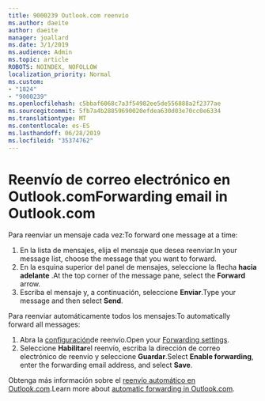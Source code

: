 ```yaml
---
title: 9000239 Outlook.com reenvío
ms.author: daeite
author: daeite
manager: joallard
ms.date: 3/1/2019
ms.audience: Admin
ms.topic: article
ROBOTS: NOINDEX, NOFOLLOW
localization_priority: Normal
ms.custom:
- "1824"
- "9000239"
ms.openlocfilehash: c5bbaf6068c7a3f54982ee5de556888a2f2377ae
ms.sourcegitcommit: 5fb7a4b28859690020efdea630d03e70cc0e6334
ms.translationtype: MT
ms.contentlocale: es-ES
ms.lasthandoff: 06/28/2019
ms.locfileid: "35374762"
---
```

# <a name="forwarding-email-in-outlookcom"></a><span data-ttu-id="754c8-102">Reenvío de correo electrónico en Outlook.com</span><span class="sxs-lookup"><span data-stu-id="754c8-102">Forwarding email in Outlook.com</span></span>

<span data-ttu-id="754c8-103">Para reenviar un mensaje cada vez:</span><span class="sxs-lookup"><span data-stu-id="754c8-103">To forward one message at a time:</span></span>

1. <span data-ttu-id="754c8-104">En la lista de mensajes, elija el mensaje que desea reenviar.</span><span class="sxs-lookup"><span data-stu-id="754c8-104">In your message list, choose the message that you want to forward.</span></span>
2. <span data-ttu-id="754c8-105">En la esquina superior del panel de mensajes, seleccione la flecha **hacia adelante** .</span><span class="sxs-lookup"><span data-stu-id="754c8-105">At the top corner of the message pane, select the **Forward** arrow.</span></span>
3. <span data-ttu-id="754c8-106">Escriba el mensaje y, a continuación, seleccione **Enviar**.</span><span class="sxs-lookup"><span data-stu-id="754c8-106">Type your message and then select **Send**.</span></span>

<span data-ttu-id="754c8-107">Para reenviar automáticamente todos los mensajes:</span><span class="sxs-lookup"><span data-stu-id="754c8-107">To automatically forward all messages:</span></span>

1. <span data-ttu-id="754c8-108">Abra la [configuración](https://outlook.live.com/mail/options/mail/forwarding/forwardingOption)de reenvío.</span><span class="sxs-lookup"><span data-stu-id="754c8-108">Open your [Forwarding settings](https://outlook.live.com/mail/options/mail/forwarding/forwardingOption).</span></span>
2. <span data-ttu-id="754c8-109">Seleccione **Habilitar**el reenvío, escriba la dirección de correo electrónico de reenvío y seleccione **Guardar**.</span><span class="sxs-lookup"><span data-stu-id="754c8-109">Select **Enable forwarding**, enter the forwarding email address, and select **Save**.</span></span>

<span data-ttu-id="754c8-110">Obtenga más información sobre el [reenvío automático en Outlook.com](https://support.office.com/article/6246987c-6c8f-4144-b255-14fc07007dad).</span><span class="sxs-lookup"><span data-stu-id="754c8-110">Learn more about [automatic forwarding in Outlook.com](https://support.office.com/article/6246987c-6c8f-4144-b255-14fc07007dad).</span></span>